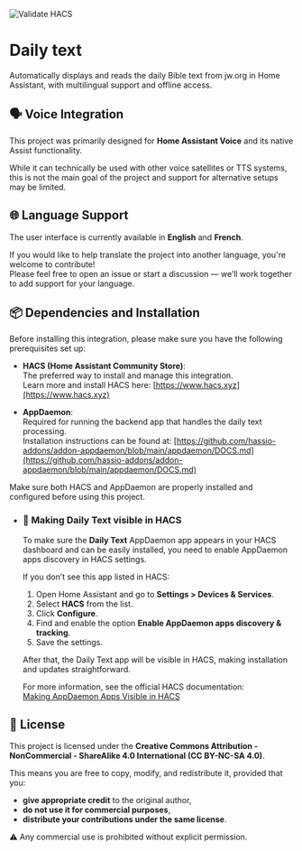 ![Validate HACS](https://github.com/53l3cu5/daily_text/actions/workflows/validate-hacs.yml/badge.svg)
# Daily text
Automatically displays and reads the daily Bible text from jw.org in Home Assistant, with multilingual support and offline access.

## 🗣️ Voice Integration

This project was primarily designed for **Home Assistant Voice** and its native Assist functionality.

While it can technically be used with other voice satellites or TTS systems, this is not the main goal of the project and support for alternative setups may be limited.

## 🌐 Language Support

The user interface is currently available in **English** and **French**.

If you would like to help translate the project into another language, you're welcome to contribute!  
Please feel free to open an issue or start a discussion — we’ll work together to add support for your language.

## 📦 Dependencies and Installation

Before installing this integration, please make sure you have the following prerequisites set up:

- **HACS (Home Assistant Community Store)**:  
  The preferred way to install and manage this integration.  
  Learn more and install HACS here: [https://www.hacs.xyz](https://www.hacs.xyz)

- **AppDaemon**:  
  Required for running the backend app that handles the daily text processing.  
  Installation instructions can be found at: [https://github.com/hassio-addons/addon-appdaemon/blob/main/appdaemon/DOCS.md](https://github.com/hassio-addons/addon-appdaemon/blob/main/appdaemon/DOCS.md)

Make sure both HACS and AppDaemon are properly installed and configured before using this project.

- ### 🧩 Making Daily Text visible in HACS

  To make sure the **Daily Text** AppDaemon app appears in your HACS dashboard and can be easily installed, you need to enable AppDaemon apps discovery in HACS settings.

  If you don’t see this app listed in HACS:

  1. Open Home Assistant and go to **Settings > Devices & Services**.
  2. Select **HACS** from the list.
  3. Click **Configure**.
  4. Find and enable the option **Enable AppDaemon apps discovery & tracking**.
  5. Save the settings.

  After that, the Daily Text app will be visible in HACS, making installation and updates straightforward.

  For more information, see the official HACS documentation:  
  [Making AppDaemon Apps Visible in HACS](https://www.hacs.xyz/docs/use/repositories/type/appdaemon/#making-appdaemon-apps-visible-in-hacs)


## 📜 License

This project is licensed under the **Creative Commons Attribution - NonCommercial - ShareAlike 4.0 International (CC BY-NC-SA 4.0)**.

This means you are free to copy, modify, and redistribute it, provided that you:
- **give appropriate credit** to the original author,
- **do not use it for commercial purposes**,
- **distribute your contributions under the same license**.

⚠️ Any commercial use is prohibited without explicit permission.

